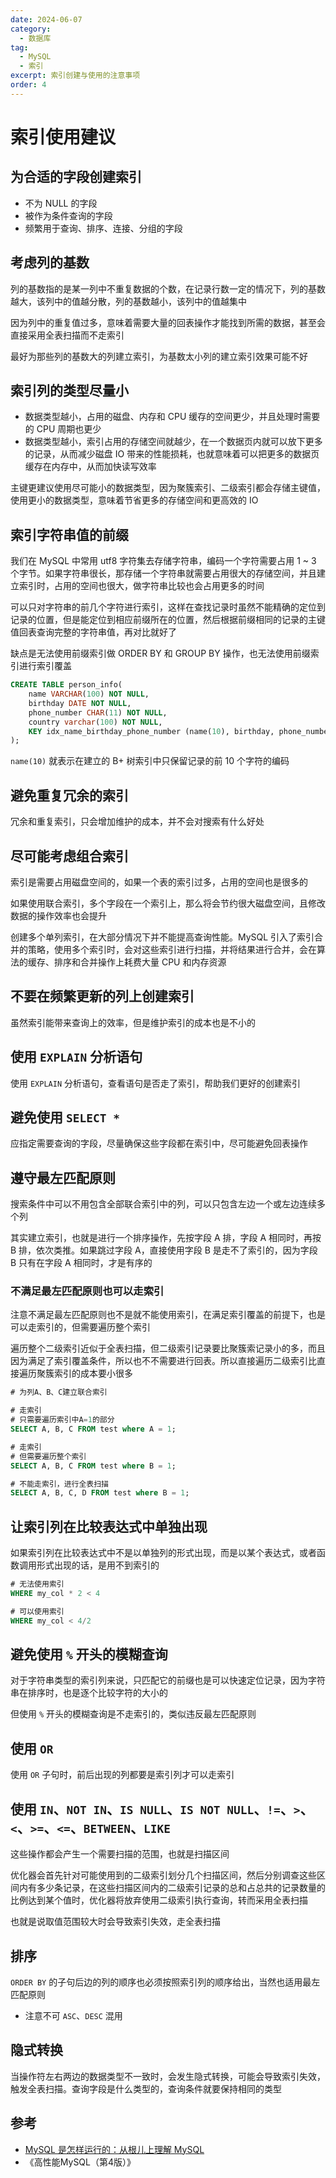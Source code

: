```yaml
---
date: 2024-06-07
category:
  - 数据库
tag:
  - MySQL
  - 索引
excerpt: 索引创建与使用的注意事项
order: 4
---
```


# 索引使用建议

## 为合适的字段创建索引

- 不为 NULL 的字段
- 被作为条件查询的字段
- 频繁用于查询、排序、连接、分组的字段

## 考虑列的基数

列的基数指的是某一列中不重复数据的个数，在记录行数一定的情况下，列的基数越大，该列中的值越分散，列的基数越小，该列中的值越集中

因为列中的重复值过多，意味着需要大量的回表操作才能找到所需的数据，甚至会直接采用全表扫描而不走索引

最好为那些列的基数大的列建立索引，为基数太小列的建立索引效果可能不好

## 索引列的类型尽量小

- 数据类型越小，占用的磁盘、内存和 CPU 缓存的空间更少，并且处理时需要的 CPU 周期也更少
- 数据类型越小，索引占用的存储空间就越少，在一个数据页内就可以放下更多的记录，从而减少磁盘 IO 带来的性能损耗，也就意味着可以把更多的数据页缓存在内存中，从而加快读写效率

主键更建议使用尽可能小的数据类型，因为聚簇索引、二级索引都会存储主键值，使用更小的数据类型，意味着节省更多的存储空间和更高效的 IO

## 索引字符串值的前缀

我们在 MySQL 中常用 utf8 字符集去存储字符串，编码一个字符需要占用 1 ~ 3 个字节。如果字符串很长，那存储一个字符串就需要占用很大的存储空间，并且建立索引时，占用的空间也很大，做字符串比较也会占用更多的时间

可以只对字符串的前几个字符进行索引，这样在查找记录时虽然不能精确的定位到记录的位置，但是能定位到相应前缀所在的位置，然后根据前缀相同的记录的主键值回表查询完整的字符串值，再对比就好了

缺点是无法使用前缀索引做 ORDER BY 和 GROUP BY 操作，也无法使用前缀索引进行索引覆盖

```sql
CREATE TABLE person_info(
    name VARCHAR(100) NOT NULL,
    birthday DATE NOT NULL,
    phone_number CHAR(11) NOT NULL,
    country varchar(100) NOT NULL,
    KEY idx_name_birthday_phone_number (name(10), birthday, phone_number)
);    
```

`name(10)` 就表示在建立的 B+ 树索引中只保留记录的前 10 个字符的编码

## 避免重复冗余的索引

冗余和重复索引，只会增加维护的成本，并不会对搜索有什么好处

## 尽可能考虑组合索引

索引是需要占用磁盘空间的，如果一个表的索引过多，占用的空间也是很多的

如果使用联合索引，多个字段在一个索引上，那么将会节约很大磁盘空间，且修改数据的操作效率也会提升

创建多个单列索引，在大部分情况下并不能提高查询性能。MySQL 引入了索引合并的策略，使用多个索引时，会对这些索引进行扫描，并将结果进行合并，会在算法的缓存、排序和合并操作上耗费大量 CPU 和内存资源

## 不要在频繁更新的列上创建索引

虽然索引能带来查询上的效率，但是维护索引的成本也是不小的

## 使用 `EXPLAIN` 分析语句

使用 `EXPLAIN` 分析语句，查看语句是否走了索引，帮助我们更好的创建索引

## 避免使用 `SELECT *`

应指定需要查询的字段，尽量确保这些字段都在索引中，尽可能避免回表操作

## 遵守最左匹配原则

搜索条件中可以不用包含全部联合索引中的列，可以只包含左边一个或左边连续多个列

其实建立索引，也就是进行一个排序操作，先按字段 A 排，字段 A 相同时，再按 B 排，依次类推。如果跳过字段 A，直接使用字段 B 是走不了索引的，因为字段 B 只有在字段 A 相同时，才是有序的

### 不满足最左匹配原则也可以走索引

注意不满足最左匹配原则也不是就不能使用索引，在满足索引覆盖的前提下，也是可以走索引的，但需要遍历整个索引

遍历整个二级索引近似于全表扫描，但二级索引记录要比聚簇索记录小的多，而且因为满足了索引覆盖条件，所以也不不需要进行回表。所以直接遍历二级索引比直接遍历聚簇索引的成本要小很多

```sql
# 为列A、B、C建立联合索引

# 走索引
# 只需要遍历索引中A=1的部分
SELECT A, B, C FROM test where A = 1;

# 走索引
# 但需要遍历整个索引
SELECT A, B, C FROM test where B = 1;

# 不能走索引，进行全表扫描
SELECT A, B, C, D FROM test where B = 1;
```

## 让索引列在比较表达式中单独出现

如果索引列在比较表达式中不是以单独列的形式出现，而是以某个表达式，或者函数调用形式出现的话，是用不到索引的

```sql
# 无法使用索引
WHERE my_col * 2 < 4

# 可以使用索引
WHERE my_col < 4/2
```

## 避免使用 `%` 开头的模糊查询

对于字符串类型的索引列来说，只匹配它的前缀也是可以快速定位记录，因为字符串在排序时，也是逐个比较字符的大小的

但使用 `%` 开头的模糊查询是不走索引的，类似违反最左匹配原则

## 使用 `OR`

使用 `OR` 子句时，前后出现的列都要是索引列才可以走索引

## 使用 `IN`、`NOT IN`、`IS NULL`、`IS NOT NULL`、`!=`、`>`、`<`、`>=`、`<=`、`BETWEEN`、`LIKE`

这些操作都会产生一个需要扫描的范围，也就是扫描区间

优化器会首先针对可能使用到的二级索引划分几个扫描区间，然后分别调查这些区间内有多少条记录，在这些扫描区间内的二级索引记录的总和占总共的记录数量的比例达到某个值时，优化器将放弃使用二级索引执行查询，转而采用全表扫描

也就是说取值范围较大时会导致索引失效，走全表扫描

## 排序

`ORDER BY` 的子句后边的列的顺序也必须按照索引列的顺序给出，当然也适用最左匹配原则

- 注意不可 `ASC`、`DESC` 混用

## 隐式转换

当操作符左右两边的数据类型不一致时，会发生隐式转换，可能会导致索引失效，触发全表扫描。查询字段是什么类型的，查询条件就要保持相同的类型

## 参考

- [MySQL 是怎样运行的：从根儿上理解 MySQL](https://juejin.cn/book/6844733769996304392)
- 《高性能MySQL（第4版）》
